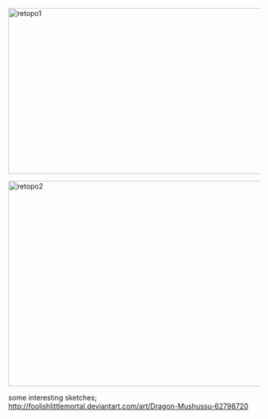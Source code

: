 [<img src="http://brontosaurusrex.mooo.com/wp-content/uploads/2014/04/retopo1-1024x544.jpg" alt="retopo1" width="625" height="332" class="aligncenter size-large wp-image-3083" />][1]

[<img src="http://brontosaurusrex.mooo.com/wp-content/uploads/2014/04/retopo2-1024x675.jpg" alt="retopo2" width="625" height="411" class="aligncenter size-large wp-image-3082" />][2]

some interesting sketches;  
<http://foolishlittlemortal.deviantart.com/art/Dragon-Mushussu-62798720>

 [1]: http://brontosaurusrex.mooo.com/wp-content/uploads/2014/04/retopo1.jpg
 [2]: http://brontosaurusrex.mooo.com/wp-content/uploads/2014/04/retopo2.jpg